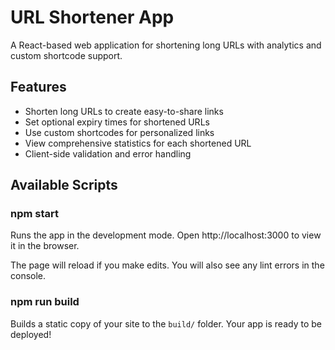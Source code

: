 # URL Shortener App

A React-based web application for shortening long URLs with analytics and custom shortcode support.

## Features

- Shorten long URLs to create easy-to-share links
- Set optional expiry times for shortened URLs
- Use custom shortcodes for personalized links
- View comprehensive statistics for each shortened URL
- Client-side validation and error handling

## Available Scripts

### npm start

Runs the app in the development mode.
Open http://localhost:3000 to view it in the browser.

The page will reload if you make edits.
You will also see any lint errors in the console.

### npm run build

Builds a static copy of your site to the `build/` folder.
Your app is ready to be deployed!



